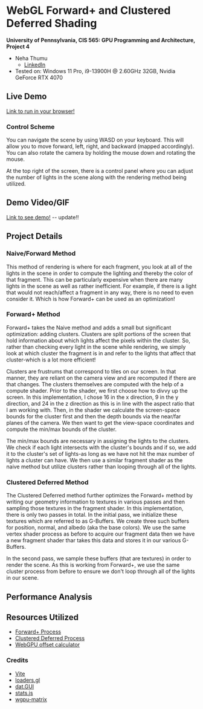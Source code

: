 WebGL Forward+ and Clustered Deferred Shading
======================

**University of Pennsylvania, CIS 565: GPU Programming and Architecture, Project 4**

* Neha Thumu
  * [LinkedIn](https://www.linkedin.com/in/neha-thumu/)
* Tested on: Windows 11 Pro, i9-13900H @ 2.60GHz 32GB, Nvidia GeForce RTX 4070

## Live Demo

[Link to run in your browser!](https://thumun.github.io/Project4-WebGPU-Forward-Plus-and-Clustered-Deferred/)

### Control Scheme 
You can navigate the scene by using WASD on your keyboard. This will allow you to move forward, left, right, and backward (mapped accordingly). You can also rotate the camera by holding the mouse down and rotating the mouse. 

At the top right of the screen, there is a control panel where you can adjust the number of lights in the scene along with the rendering method being utilized.

## Demo Video/GIF

[Link to see demo!](TODO) -- update!!

## Project Details
### Naive/Forward Method 
This method of rendering is where for each fragment, you look at all of the lights in the scene in order to compute the lighting and thereby the color of that fragment. This can be particularly expensive when there are many lights in the scene as well as rather inefficient. For example, if there is a light that would not reach/affect a fragment in any way, there is no need to even consider it. Which is how Forward+ can be used as an optimization! 

### Forward+ Method
Forward+ takes the Naive method and adds a small but significant optimization: adding clusters. Clusters are split portions of the screen that hold information about which lights affect the pixels within the cluster. So, rather than checking every light in the scene while rendering, we simply look at which cluster the fragment is in and refer to the lights that affect that cluster-which is a lot more efficient! 

Clusters are frustrums that correspond to tiles on our screen. In that manner, they are reliant on the camera view and are recomputed if there are that changes. The clusters themselves are computed with the help of a compute shader. Prior to the shader, we first choose how to divvy up the screen. In this implementation, I chose 16 in the x direction, 9 in the y direction, and 24 in the z direction as this is in line with the aspect ratio that I am working with. Then, in the shader we calculate the screen-space bounds for the cluster first and then the depth bounds via the near/far planes of the camera. We then want to get the view-space coordinates and compute the min/max bounds of the cluster.

The min/max bounds are necessary in assigning the lights to the clusters. We check if each light intersects with the cluster's bounds and if so, we add it to the cluster's set of lights-as long as we have not hit the max number of lights a cluster can have. We then use a similar fragment shader as the naive method but utilize clusters rather than looping through all of the lights.

### Clustered Deferred Method 
The Clustered Deferred method further optimizes the Forward+ method by writing our geometry information to textures in various passes and then sampling those textures in the fragment shader. In this implementation, there is only two passes in total. In the initial pass, we initialize these textures which are referred to as G-Buffers. We create three such buffers for position, normal, and albedo (aka the base colors). We use the same vertex shader process as before to acquire our fragment data then we have a new fragment shader thar takes this data and stores it in our various G-Buffers. 

In the second pass, we sample these buffers (that are textures) in order to render the scene. As this is working from Forward+, we use the same cluster process from before to ensure we don't loop through all of the lights in our scene. 

## Performance Analysis



## Resources Utilized 

- [Forward+ Process](https://www.aortiz.me/2018/12/21/CG.html#part-2)
- [Clustered Deferred Process](https://webgpu.github.io/webgpu-samples/?sample=deferredRendering#fragmentWriteGBuffers.wgsl)
- [WebGPU offset calculator](https://webgpufundamentals.org/webgpu/lessons/resources/wgsl-offset-computer.html#)

### Credits

- [Vite](https://vitejs.dev/)
- [loaders.gl](https://loaders.gl/)
- [dat.GUI](https://github.com/dataarts/dat.gui)
- [stats.js](https://github.com/mrdoob/stats.js)
- [wgpu-matrix](https://github.com/greggman/wgpu-matrix)
